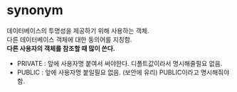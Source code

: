 # synonym


데이터베이스의 투명성을 제공하기 위해 사용하는 객체.  
다른 데이터베이스 객체에 대한 동의어를 지칭함.  
**다른 사용자의 객체를 참조할 때 많이 쓴다.**  
* PRIVATE : 앞에 사용자명 붙여서 써야한다. 디폴트값이라서 명시해줄필요 없음.
* PUBLIC : 앞에 사용자명 붙일필요 없음. (보안에 유리) PUBLIC이라고 명시해줘야 함.
